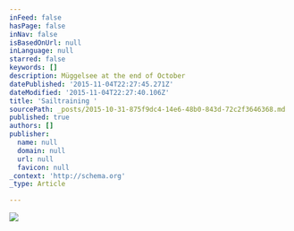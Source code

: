 ```yaml
---
inFeed: false
hasPage: false
inNav: false
isBasedOnUrl: null
inLanguage: null
starred: false
keywords: []
description: Müggelsee at the end of October
datePublished: '2015-11-04T22:27:45.271Z'
dateModified: '2015-11-04T22:27:40.106Z'
title: 'Sailtraining '
sourcePath: _posts/2015-10-31-875f9dc4-14e6-48b0-843d-72c2f3646368.md
published: true
authors: []
publisher:
  name: null
  domain: null
  url: null
  favicon: null
_context: 'http://schema.org'
_type: Article

---
```

![](https://the-grid-user-content.s3-us-west-2.amazonaws.com/661ad730-8050-423f-8861-5046e2c8b582.gif)